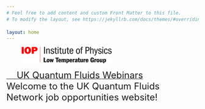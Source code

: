 ```yaml
---
# Feel free to add content and custom Front Matter to this file.
# To modify the layout, see https://jekyllrb.com/docs/themes/#overriding-theme-defaults

layout: home
---
```

<figure>
   <a href="https://www.iop.org/physics-community/special-interest-groups/low-temperature-group#gref">
   <img src="low_temp_group_rgb_.jpg" style="max-width: 236px;"
      alt="IOP Low Temp logo" />
   </a>
 </figure>
 <a href="https://uk-quantum-fluids-network.github.io/webinars/">   <font size="+2">     &nbsp  &nbsp UK Quantum Fluids Webinars</a> </font>
 <br>
<font size="+2">Welcome to the UK Quantum Fluids Network job opportunities website! <br> 

 </font>
<br>
